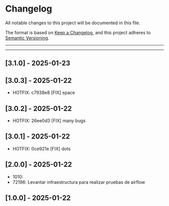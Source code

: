 # Changelog
All notable changes to this project will be documented in this file.

The format is based on [Keep a Changelog](https://keepachangelog.com/en/1.0.0/),
and this project adheres to [Semantic Versioning](https://semver.org/spec/v2.0.0.html).

---
---

## [3.1.0] - 2025-01-23

## [3.0.3] - 2025-01-22
- HOTFIX: c7938e8 [FIX] space

## [3.0.2] - 2025-01-22
- HOTFIX: 26ee0d3 [FIX]  many bugs

## [3.0.1] - 2025-01-22
- HOTFIX: 0ce921e [FIX] dots

## [2.0.0] - 2025-01-22
- 1010: 
- 72196: Levantar infraestructura para realizar pruebas de airflow

## [1.0.0] - 2025-01-22
